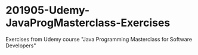 # 201905-Udemy-JavaProgMasterclass-Exercises
Exercises from Udemy course "Java Programming Masterclass for Software Developers"
